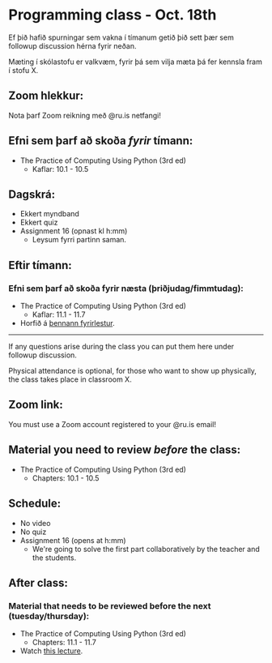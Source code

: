 # Programming class - Oct. 18th
Ef þið hafið spurningar sem vakna í tímanum getið þið sett þær sem followup discussion hérna fyrir neðan.

Mæting í skólastofu er valkvæm, fyrir þá sem vilja mæta þá fer kennsla fram í stofu X.

## Zoom hlekkur:

Nota þarf Zoom reikning með @ru.is netfangi!

## Efni sem þarf að skoða ***fyrir*** tímann:

- The Practice of Computing Using Python (3rd ed)
    - Kaflar: 10.1 - 10.5

## Dagskrá:

- Ekkert myndband
- Ekkert quiz
- Assignment 16 (opnast kl h:mm)
    - Leysum fyrri partinn saman.

## Eftir tímann:

### Efni sem þarf að skoða fyrir næsta (þriðjudag/fimmtudag):

- The Practice of Computing Using Python (3rd ed)
    - Kaflar: 11.1 - 11.7
- Horfið á [þennann fyrirlestur](https://www.youtube.com/watch?v=-DP1i2ZU9gk).

---

If any questions arise during the class you can put them here under followup discussion.

Physical attendance is optional, for those who want to show up physically, the class takes place in classroom X.

## Zoom link:

You must use a Zoom account registered to your @ru.is email!

## Material you need to review ***before*** the class:

- The Practice of Computing Using Python (3rd ed)
    - Chapters: 10.1 - 10.5

## Schedule:

- No video
- No quiz
- Assignment 16 (opens at h:mm)
    - We're going to solve the first part collaboratively by the teacher and the students.

## After class:

### Material that needs to be reviewed before the next (tuesday/thursday):

- The Practice of Computing Using Python (3rd ed)
    - Chapters: 11.1 - 11.7
- Watch [this lecture](https://www.youtube.com/watch?v=-DP1i2ZU9gk).